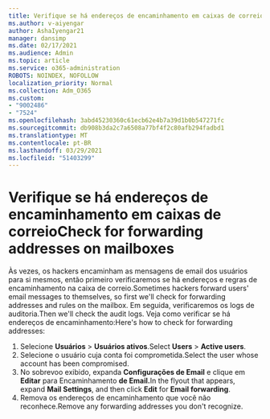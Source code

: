 ```yaml
---
title: Verifique se há endereços de encaminhamento em caixas de correio
ms.author: v-aiyengar
author: AshaIyengar21
manager: dansimp
ms.date: 02/17/2021
ms.audience: Admin
ms.topic: article
ms.service: o365-administration
ROBOTS: NOINDEX, NOFOLLOW
localization_priority: Normal
ms.collection: Adm_O365
ms.custom:
- "9002486"
- "7524"
ms.openlocfilehash: 3abd45230360c61ecb62e4b7a39d1b0b547271fc
ms.sourcegitcommit: db908b3da2c7a6508a77bf4f2c80afb294fadbd1
ms.translationtype: MT
ms.contentlocale: pt-BR
ms.lasthandoff: 03/29/2021
ms.locfileid: "51403299"
---
```

# <a name="check-for-forwarding-addresses-on-mailboxes"></a><span data-ttu-id="30135-102">Verifique se há endereços de encaminhamento em caixas de correio</span><span class="sxs-lookup"><span data-stu-id="30135-102">Check for forwarding addresses on mailboxes</span></span>

<span data-ttu-id="30135-103">Às vezes, os hackers encaminham as mensagens de email dos usuários para si mesmos, então primeiro verificaremos se há endereços e regras de encaminhamento na caixa de correio.</span><span class="sxs-lookup"><span data-stu-id="30135-103">Sometimes hackers forward users' email messages to themselves, so first we'll check for forwarding addresses and rules on the mailbox.</span></span> <span data-ttu-id="30135-104">Em seguida, verificaremos os logs de auditoria.</span><span class="sxs-lookup"><span data-stu-id="30135-104">Then we'll check the audit logs.</span></span> <span data-ttu-id="30135-105">Veja como verificar se há endereços de encaminhamento:</span><span class="sxs-lookup"><span data-stu-id="30135-105">Here's how to check for forwarding addresses:</span></span>

1. <span data-ttu-id="30135-106">Selecione **Usuários**  >  **Usuários ativos**.</span><span class="sxs-lookup"><span data-stu-id="30135-106">Select **Users** > **Active users**.</span></span>
1. <span data-ttu-id="30135-107">Selecione o usuário cuja conta foi comprometida.</span><span class="sxs-lookup"><span data-stu-id="30135-107">Select the user whose account has been compromised.</span></span>
1. <span data-ttu-id="30135-108">No sobrevoo exibido, expanda **Configurações de Email** e clique em **Editar** para Encaminhamento **de Email.**</span><span class="sxs-lookup"><span data-stu-id="30135-108">In the flyout that appears, expand **Mail Settings**, and then click **Edit** for **Email forwarding**.</span></span>
1. <span data-ttu-id="30135-109">Remova os endereços de encaminhamento que você não reconhece.</span><span class="sxs-lookup"><span data-stu-id="30135-109">Remove any forwarding addresses you don't recognize.</span></span>